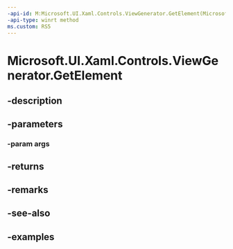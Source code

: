 ```yaml
---
-api-id: M:Microsoft.UI.Xaml.Controls.ViewGenerator.GetElement(Microsoft.UI.Xaml.Controls.ElementFactoryGetArgs)
-api-type: winrt method
ms.custom: RS5
---
```


<!-- Method syntax.
public UIElement ViewGenerator.GetElement(ElementFactoryGetArgs args)
-->

# Microsoft.UI.Xaml.Controls.ViewGenerator.GetElement

## -description

## -parameters
### -param args

## -returns

## -remarks

## -see-also

## -examples

